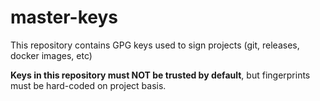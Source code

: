 # master-keys

This repository contains GPG keys used to sign projects (git, releases, docker images, etc)

**Keys in this repository must NOT be trusted by default**, but fingerprints must be hard-coded on project basis.
